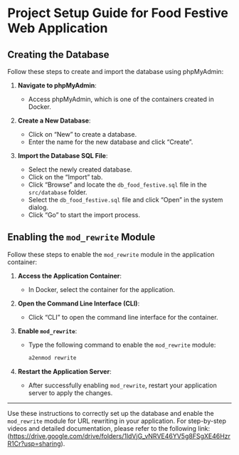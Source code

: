 # Project Setup Guide for Food Festive Web Application

## Creating the Database

Follow these steps to create and import the database using phpMyAdmin:

1. **Navigate to phpMyAdmin**:
   - Access phpMyAdmin, which is one of the containers created in Docker.

2. **Create a New Database**:
   - Click on “New” to create a database.
   - Enter the name for the new database and click “Create”.

3. **Import the Database SQL File**:
   - Select the newly created database.
   - Click on the “Import” tab.
   - Click “Browse” and locate the `db_food_festive.sql` file in the `src/database` folder.
   - Select the `db_food_festive.sql` file and click “Open” in the system dialog.
   - Click “Go” to start the import process.

## Enabling the `mod_rewrite` Module

Follow these steps to enable the `mod_rewrite` module in the application container:

1. **Access the Application Container**:
   - In Docker, select the container for the application.

2. **Open the Command Line Interface (CLI)**:
   - Click “CLI” to open the command line interface for the container.

3. **Enable `mod_rewrite`**:
   - Type the following command to enable the `mod_rewrite` module:
     ```sh
     a2enmod rewrite
     ```

4. **Restart the Application Server**:
   - After successfully enabling `mod_rewrite`, restart your application server to apply the changes.

---

Use these instructions to correctly set up the database and enable the `mod_rewrite` module for URL rewriting in your application. For step-by-step videos and detailed documentation, please refer to the following link:(https://drive.google.com/drive/folders/1ldVjG_vNRVE46YV5g8FSgXE46HzrR1Cr?usp=sharing).
